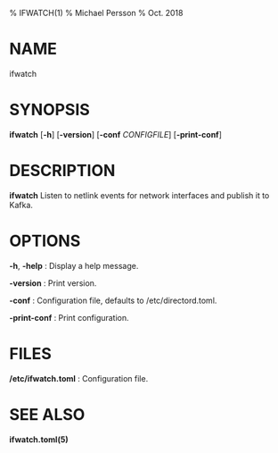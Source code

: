 % IFWATCH(1)
% Michael Persson
% Oct. 2018

# NAME

ifwatch

# SYNOPSIS

**ifwatch** [**-h**] [**-version**] [**-conf** *CONFIGFILE*] [**-print-conf**]

# DESCRIPTION

**ifwatch** Listen to netlink events for network interfaces and publish it to Kafka.

# OPTIONS

**-h**, **-help**
:	Display a help message.

**-version**
:       Print version.

**-conf**
:	Configuration file, defaults to /etc/directord.toml.

**-print-conf**
:	Print configuration.

# FILES

**/etc/ifwatch.toml**
:	Configuration file.

# SEE ALSO

**ifwatch.toml(5)**
